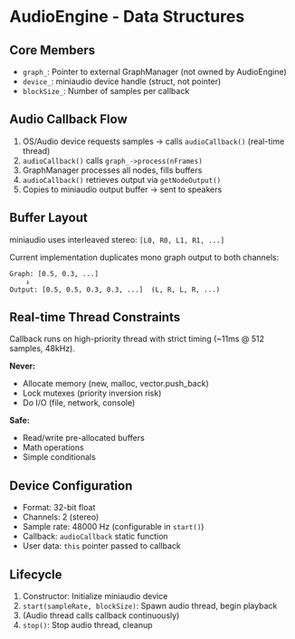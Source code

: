 # AudioEngine - Data Structures

## Core Members

- `graph_`: Pointer to external GraphManager (not owned by AudioEngine)
- `device_`: miniaudio device handle (struct, not pointer)
- `blockSize_`: Number of samples per callback

## Audio Callback Flow

1. OS/Audio device requests samples → calls `audioCallback()` (real-time thread)
2. `audioCallback()` calls `graph_->process(nFrames)`
3. GraphManager processes all nodes, fills buffers
4. `audioCallback()` retrieves output via `getNodeOutput()`
5. Copies to miniaudio output buffer → sent to speakers

## Buffer Layout

miniaudio uses interleaved stereo: `[L0, R0, L1, R1, ...]`

Current implementation duplicates mono graph output to both channels:
```
Graph: [0.5, 0.3, ...]
    ↓
Output: [0.5, 0.5, 0.3, 0.3, ...]  (L, R, L, R, ...)
```

## Real-time Thread Constraints

Callback runs on high-priority thread with strict timing (~11ms @ 512 samples, 48kHz).

**Never:**
- Allocate memory (new, malloc, vector.push_back)
- Lock mutexes (priority inversion risk)
- Do I/O (file, network, console)

**Safe:**
- Read/write pre-allocated buffers
- Math operations
- Simple conditionals

## Device Configuration

- Format: 32-bit float
- Channels: 2 (stereo)
- Sample rate: 48000 Hz (configurable in `start()`)
- Callback: `audioCallback` static function
- User data: `this` pointer passed to callback

## Lifecycle

1. Constructor: Initialize miniaudio device
2. `start(sampleRate, blockSize)`: Spawn audio thread, begin playback
3. (Audio thread calls callback continuously)
4. `stop()`: Stop audio thread, cleanup

